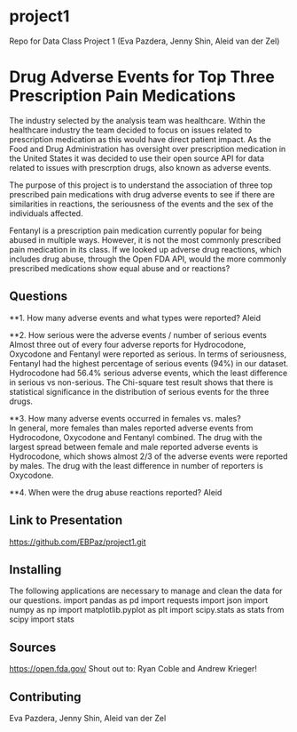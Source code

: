 # project1
Repo for Data Class Project 1 (Eva Pazdera, Jenny Shin, Aleid van der Zel)

# Drug Adverse Events for Top Three Prescription Pain Medications
 
The industry selected by the analysis team was healthcare. Within the healthcare industry the team decided to focus on issues related to prescription medication as this would have direct patient impact. As the Food and Drug Administration has oversight over prescription medication in the United States it was decided to use their open source API for data related to issues with prescrption drugs, also known as adverse events.

The purpose of this project is to understand the association of three top prescribed pain medications with drug adverse events to see if there are similarities in reactions, the seriousness of the events and the sex of the individuals affected. 

Fentanyl is a prescription pain medication currently popular for being abused in multiple ways. However, it is not the most commonly prescribed pain medication in its class. If we looked up adverse drug reactions, which includes drug abuse, through the Open FDA API, would the more commonly prescribed medications show equal abuse and or reactions?

## Questions
**1. How many adverse events and what types were reported?
Aleid

**2. How serious were the adverse events / number of serious events  
    Almost three out of every four adverse reports for Hydrocodone, Oxycodone and Fentanyl were reported as serious.
In terms of seriousness, Fentanyl had the highest percentage of serious events (94%) in our dataset. Hydrocodone had 56.4% serious adverse events, which the least difference in serious vs non-serious. The Chi-square test result shows that there is statistical significance in the distribution of serious events for the three drugs.


**3. How many adverse events occurred in females vs. males?  
     In general, more females than males reported adverse events from Hydrocodone, Oxycodone and Fentanyl combined. The drug with the largest spread between female and male reported adverse events is Hydrocodone, which shows almost 2/3 of the adverse events were reported by males. The drug with the least difference in number of reporters is Oxycodone. 

**4. When were the drug abuse reactions reported?
Aleid

## Link to Presentation
https://github.com/EBPaz/project1.git

## Installing
The following applications are necessary to manage and clean the data for our questions.
import pandas as pd
import requests
import json
import numpy as np
import matplotlib.pyplot as plt
import scipy.stats as stats
from scipy import stats

## Sources
https://open.fda.gov/
Shout out to: Ryan Coble and Andrew Krieger!

## Contributing
Eva Pazdera, Jenny Shin, Aleid van der Zel
